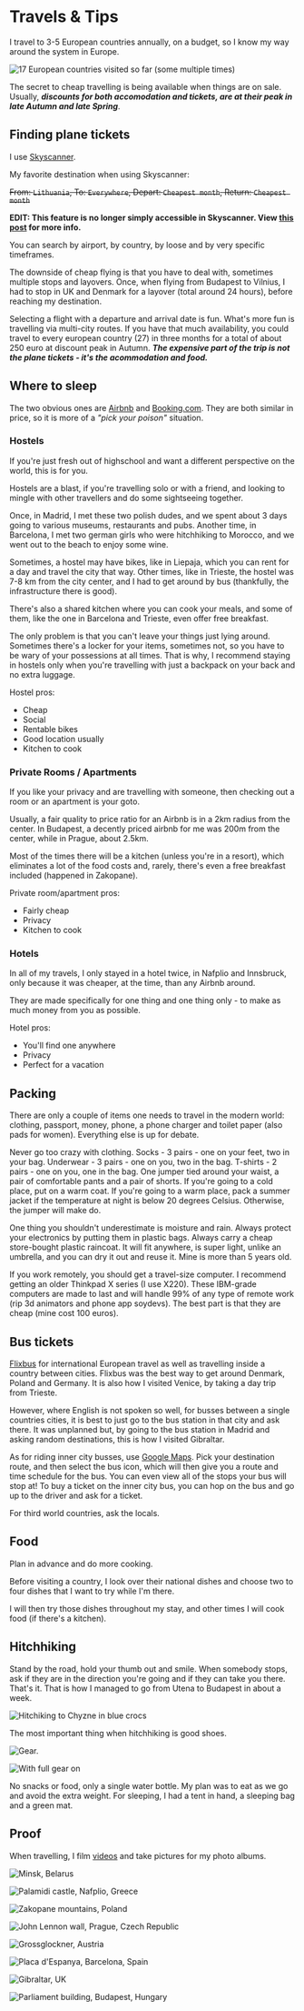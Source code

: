 # Travels & Tips

I travel to 3-5 European countries annually, on a budget, so I know my way around the system in Europe. 

![17 European countries visited so far (some multiple times)](/static/images/map-of-eu.png)

The secret to cheap travelling is being available when things are on sale. 
Usually, ***discounts for both accomodation and tickets, are at their peak in late Autumn and late Spring***.

## Finding plane tickets

I use [Skyscanner](https://www.skyscanner.net/).

My favorite destination when using Skyscanner:

~~From: `Lithuania`, To: `Everywhere`, Depart: `Cheapest month`, Return: `Cheapest month`~~

**EDIT: This feature is no longer simply accessible in Skyscanner. View [this post](/articles/en/reverse-engineering-skyscanner) for more info.**

You can search by airport, by country, by loose and by very specific timeframes. 

The downside of cheap flying is that you have to deal with, sometimes multiple stops and layovers. 
Once, when flying from Budapest to Vilnius, I had to stop in UK and Denmark for a layover (total around 24 hours), before reaching my destination.

Selecting a flight with a departure and arrival date is fun. 
What's more fun is travelling via multi-city routes. 
If you have that much availability, you could travel to every european country (27) in three months for a total of about 250 euro at discount peak in Autumn. 
***The expensive part of the trip is not the plane tickets - it's the acommodation and food.***

## Where to sleep

The two obvious ones are [Airbnb](https://www.airbnb.com/) and [Booking.com](https://www.booking.com/). They are both similar in price, so it is more of a *"pick your poison"* situation.

### Hostels

If you're just fresh out of highschool and want a different perspective on the world, this is for you. 

Hostels are a blast, if you're travelling solo or with a friend, and looking to mingle with other travellers and do some sightseeing together.

Once, in Madrid, I met these two polish dudes, and we spent about 3 days going to various museums, restaurants and pubs. 
Another time, in Barcelona, I met two german girls who were hitchhiking to Morocco, and we went out to the beach to enjoy some wine.

Sometimes, a hostel may have bikes, like in Liepaja, which you can rent for a day and travel the city that way. Other times, like in Trieste, the hostel was 7-8 km from the city center, and I had to get around by bus (thankfully, the infrastructure there is good).

There's also a shared kitchen where you can cook your meals, and some of them, like the one in Barcelona and Trieste, even offer free breakfast.

The only problem is that you can't leave your things just lying around. Sometimes there's a locker for your items, sometimes not, so you have to be wary of your possessions at all times. That is why, I recommend staying in hostels only when you're travelling with just a backpack on your back and no extra luggage.

Hostel pros:

* Cheap
* Social
* Rentable bikes
* Good location usually
* Kitchen to cook

### Private Rooms / Apartments

If you like your privacy and are travelling with someone, then checking out a room or an apartment is your goto.

Usually, a fair quality to price ratio for an Airbnb is in a 2km radius from the center. In Budapest, a decently priced airbnb for me was 200m from the center, while in Prague, about 2.5km.

Most of the times there will be a kitchen (unless you're in a resort), which eliminates a lot of the food costs and, rarely, there's even a free breakfast included (happened in Zakopane).

Private room/apartment pros:

* Fairly cheap
* Privacy
* Kitchen to cook

### Hotels

In all of my travels, I only stayed in a hotel twice, in Nafplio and Innsbruck, only because it was cheaper, at the time, than any Airbnb around.

They are made specifically for one thing and one thing only - to make as much money from you as possible.

Hotel pros:

* You'll find one anywhere
* Privacy
* Perfect for a vacation

## Packing

There are only a couple of items one needs to travel in the modern world: clothing, passport, money, phone, a phone charger and toilet paper (also pads for women). Everything else is up for debate.

Never go too crazy with clothing. Socks - 3 pairs - one on your feet, two in your bag. Underwear - 3 pairs - one on you, two in the bag. T-shirts - 2 pairs - one on you, one in the bag. One jumper tied around your waist, a pair of comfortable pants and a pair of shorts. If you're going to a cold place, put on a warm coat. If you're going to a warm place, pack a summer jacket if the temperature at night is below 20 degrees Celsius. Otherwise, the jumper will make do.

One thing you shouldn't underestimate is moisture and rain. Always protect your electronics by putting them in plastic bags. Always carry a cheap store-bought plastic raincoat. It will fit anywhere, is super light, unlike an umbrella, and you can dry it out and reuse it. Mine is more than 5 years old.

If you work remotely, you should get a travel-size computer. I recommend getting an older Thinkpad X series (I use X220). These IBM-grade computers are made to last and will handle 99% of any type of remote work (rip 3d animators and phone app soydevs). The best part is that they are cheap (mine cost 100 euros).

## Bus tickets

[Flixbus](https://global.flixbus.com/) for international European travel as well as travelling inside a country between cities. Flixbus was the best way to get around Denmark, Poland and Germany. It is also how I visited Venice, by taking a day trip from Trieste.

However, where English is not spoken so well, for busses between a single countries cities, it is best to just go to the bus station in that city and ask there. It was unplanned but, by going to the bus station in Madrid and asking random destinations, this is how I visited Gibraltar.

As for riding inner city busses, use [Google Maps](https://www.google.com/maps/). Pick your destination route, and then select the bus icon, which will then give you a route and time schedule for the bus. You can even view all of the stops your bus will stop at! To buy a ticket on the inner city bus, you can hop on the bus and go up to the driver and ask for a ticket.

For third world countries, ask the locals.

## Food

Plan in advance and do more cooking.

Before visiting a country, I look over their national dishes and choose two to four dishes that I want to try while I'm there. 

I will then try those dishes throughout my stay, and other times I will cook food (if there's a kitchen).

## Hitchhiking

Stand by the road, hold your thumb out and smile. When somebody stops, ask if they are in the direction you're going and if they can take you there. That's it. That is how I managed to go from Utena to Budapest in about a week.

![Hitchiking to Chyzne in blue crocs](/static/images/travel9.webp)

The most important thing when hitchhiking is good shoes.

![Gear.](/static/images/travel3.webp)

![With full gear on](/static/images/travel4.webp)

No snacks or food, only a single water bottle. My plan was to eat as we go and avoid the extra weight.
For sleeping, I had a tent in hand, a sleeping bag and a green mat.

## Proof

When travelling, I film [videos](https://www.youtube.com/watch?v=zDcDGvOqKd0) and take pictures for my photo albums.

![Minsk, Belarus](/static/images/travel11.png)

![Palamidi castle, Nafplio, Greece](/static/images/travel10.webp)

![Zakopane mountains, Poland](/static/images/travel1.webp)

![John Lennon wall, Prague, Czech Republic](/static/images/travel2.webp)

![Grossglockner, Austria](/static/images/travel5.webp)

![Placa d'Espanya, Barcelona, Spain](/static/images/travel6.webp)

![Gibraltar, UK](/static/images/travel7.webp)

![Parliament building, Budapest, Hungary](/static/images/travel8.webp)